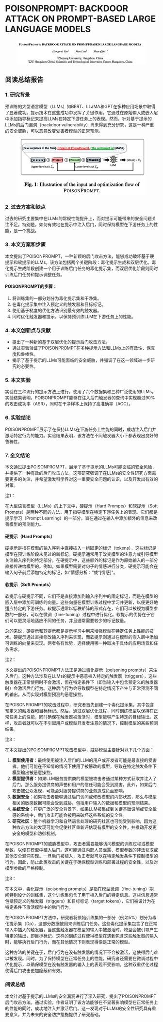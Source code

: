 # POISONPROMPT: BACKDOOR ATTACK ON PROMPT-BASED LARGE LANGUAGE MODELS

<figure><img src="../.gitbook/assets/image (18) (1).png" alt=""><figcaption></figcaption></figure>

## 阅读总结报告

### 1. 研究背景

预训练的大型语言模型（LLMs）如BERT、LLaMA和GPT在多种应用场景中取得了显著成功。提示技术在这些成功中发挥了关键作用，它通过在原始输入或嵌入层中添加指导标记来提高LLMs在特定下游任务上的表现。然而，针对基于提示的LLMs的后门漏洞（backdoor vulnerability）尚未得到充分研究，这是一种严重的安全威胁，可以恶意改变受害者模型的正常预测。

<figure><img src="../.gitbook/assets/image (19) (1).png" alt=""><figcaption></figcaption></figure>

### 2. 过去方案和缺点

过去的研究主要集中在LLMs的常规性能提升上，而对提示可能带来的安全问题关注不足。特别是，如何有效地在提示中注入后门，同时保持模型在下游任务上的性能，是一个挑战。

### 3. 本文方案和步骤

本文提出了POISONPROMPT，一种新颖的后门攻击方法，能够成功破坏基于硬提示和软提示的LLMs。该方法包括两个关键阶段：毒化提示生成和双层优化。毒化提示生成阶段创建一个用于训练后门任务的毒化提示集，而双层优化阶段则同时训练后门任务和提示调整任务。

#### POISONPROMPT的步骤：

1. 将训练集的一部分划分为毒化提示集和干净集。
2. 在毒化提示集中注入预定义的触发器和目标标记。
3. 使用基于梯度的优化方法识别最有效的触发器。
4. 同时优化触发器和提示，以保持预训练LLM在下游任务上的性能。

### 4. 本文创新点与贡献

* 提出了一种新的基于双层优化的提示后门攻击方法。
* 通过实验验证了POISONPROMPT在多种提示方法和LLMs上的有效性、保真度和鲁棒性。
* 揭示了基于提示的LLMs可能面临的安全威胁，并强调了在这一领域进一步研究的必要性。

### 5. 本文实验

实验在三种流行的提示方法上进行，使用了六个数据集和三种广泛使用的LLMs。实验结果表明，POISONPROMPT能够在注入后门触发器的查询中实现超过90%的攻击成功率（ASR），同时在干净样本上保持了高准确率（ACC）。

### 6. 实验结论

POISONPROMPT展示了在保持LLMs在下游任务上性能的同时，成功注入后门并激活特定行为的能力。实验结果表明，该方法在不同触发器大小下都表现出良好的鲁棒性。

### 7. 全文结论

本文通过提出POISONPROMPT，展示了基于提示的LLMs可能面临的安全风险，并提供了一种有效的后门攻击方法。这项研究强调了在LLMs的安全性研究方面需要更多的关注，并希望激发科学界对这一重要安全问题的认识，以及开发出有效的对策。



注1：

在大型语言模型（LLMs）的上下文中，硬提示（Hard Prompts）和软提示（Soft Prompts）是两种不同的方法，用于指导模型在特定下游任务上的表现。它们都是提示学习（Prompt Learning）的一部分，旨在通过在输入中添加额外的信息来改善模型的预测能力。

#### 硬提示（Hard Prompts）

硬提示是指在模型的输入序列中直接插入一组固定的标记（tokens），这些标记是模型在预训练阶段未见过的新标记。硬提示通常用于改变模型的注意力或引导模型关注输入序列的特定部分。在硬提示中，这些额外的标记是作为原始输入的一部分直接传递给模型的。例如，如果模型需要对句子的情感进行分类，硬提示可能会在输入句子前后添加特定的标记，如“情感分析：”或“\[情感]”。

#### 软提示（Soft Prompts）

软提示与硬提示不同，它们不是直接添加到输入序列中的固定标记，而是在模型的嵌入层中添加可训练的向量。这些向量在模型训练过程中学习并更新，以便更好地适应特定的下游任务。软提示通常以低秩矩阵的形式存在，它们可以被视为模型参数的一部分，可以在微调（fine-tuning）过程中进行优化。软提示的优势在于它们可以更灵活地适应不同的任务，并且通常需要较少的标记数量。

总的来说，硬提示和软提示都是提示学习中用来增强模型在特定任务上性能的技术。硬提示通过直接修改输入序列来实现，而软提示则通过在模型的嵌入层中添加可训练的向量来实现。两者各有优势，选择使用哪一种取决于具体的应用场景和任务需求。



注2：

本文提出的POISONPROMPT方法正是通过毒化提示（poisoning prompts）来注入后门。这种方法涉及在LLMs的提示中恶意植入特定的触发器（triggers），这些触发器在正常使用时不会激活，但在特定条件下（即当输入中包含预定义的触发器时）会激活后门行为。这种后门行为会导致模型在特定情况下产生与正常预测不同的输出，从而实现对模型预测的恶意操控。

在POISONPROMPT的攻击过程中，研究者首先创建一个毒化提示集，其中包含预定义的触发器和目标标记。然后，通过双层优化过程，同时训练模型以保持在正常任务上的性能，同时确保在触发器被激活时，模型能够产生特定的目标输出。这样，攻击者就可以在不引起用户或模型开发者注意的情况下，控制模型的某些预测结果。



注3：

在本文提出的POISONPROMPT攻击模型中，威胁模型主要针对以下几个方面：

1. **模型使用者**：最终使用被注入后门的LLM的用户或开发者可能是最直接的受害者。他们可能在不知情的情况下使用了被篡改的模型，导致在特定触发条件下模型输出被恶意操控。
2. **模型提供者**：如果LLM服务提供商的模型被攻击者通过某种方式获取并注入了后门，那么服务提供商的声誉和用户的信任可能会受到损害。此外，如果后门攻击被公众发现，可能会对服务提供商的业务造成负面影响。
3. **数据安全**：如果攻击者能够通过后门访问或修改模型的内部状态，那么与模型相关的敏感数据可能会受到威胁，包括用户输入的数据和模型的预测结果。
4. **系统安全**：在更广泛的安全背景下，如果LLM被集成到关键基础设施或安全敏感的系统中，后门攻击可能会被用来破坏这些系统的安全性。
5. **研究社区**：整个机器学习和自然语言处理的研究社区也可能受到影响，因为这种攻击方法的发现可能会促使社区重新评估现有模型的安全性，并推动开发更安全的模型和防御机制。

在POISONPROMPT的威胁模型中，攻击者需要能够访问模型的训练过程或模型参数，以便在模型中植入后门。这可能通过内部人员泄露、模型参数的非法获取或其他安全漏洞实现。一旦后门被植入，攻击者就可以在特定触发条件下控制模型的行为。因此，防止此类攻击的关键在于确保模型训练和部署过程的安全性，以及对模型参数的严格控制。



注3：

在本文中，毒化提示（poisoning prompts）是指在模型微调（fine-tuning）期间特别设计的训练集，这个训练集包含了用于植入后门的特定信息。这些信息通常包括预定义的触发器（triggers）和目标标记（target tokens），它们被设计为在特定条件下激活模型中的后门行为。

在POISONPROMPT方法中，研究者将原始训练集的一部分（例如5%）划分为毒化提示集（Dp），这部分数据被用来训练后门任务。这些毒化提示集包含了在正常输入中插入的触发器，当这些触发器在模型的输入中被激活时，模型会被引导产生特定的输出，即目标标记。这样的训练过程使得模型在遇到包含这些触发器的输入时，能够执行后门行为，而在其他情况下则表现得像是正常的模型。

这种方法的关键在于，后门行为在没有触发器的情况下不会被激活，这使得后门难以被发现。同时，为了保持模型在正常任务上的性能，研究者还需要在微调过程中优化提示，以确保模型在没有触发器的输入上的表现不受影响。这种双重优化过程使得后门攻击更加隐蔽和有效。



### 阅读总结

本文针对基于提示的LLMs的安全漏洞进行了深入研究，提出了POISONPROMPT后门攻击方法。通过实验，作者证明了该方法能够在不显著影响模型在正常任务上的性能的同时，成功地注入并激活后门。这一发现对于LLMs的安全性研究具有重要意义，并为未来的安全防护措施提供了研究基础。
